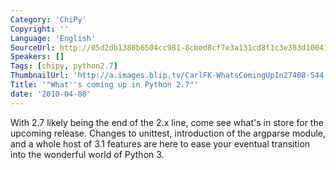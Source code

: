 ```yaml
---
Category: 'ChiPy'
Copyright: ''
Language: 'English'
SourceUrl: http://05d2db1380b6504cc981-8cbed8cf7e3a131cd8f1c3e383d10041.r93.cf2.rackcdn.com/chipy/577_what-s-coming-up-in-python-2-7.m4v
Speakers: []
Tags: [chipy, python2.7]
ThumbnailUrl: 'http://a.images.blip.tv/CarlFK-WhatsComingUpIn27408-544.jpg'
Title: '"What''s coming up in Python 2.7"'
date: '2010-04-08'
---
```

With 2.7 likely being the end of the 2.x line, come see what's in store for
the upcoming release. Changes to unittest, introduction of the argparse
module, and a whole host of 3.1 features are here to ease your eventual
transition into the wonderful world of Python 3.

